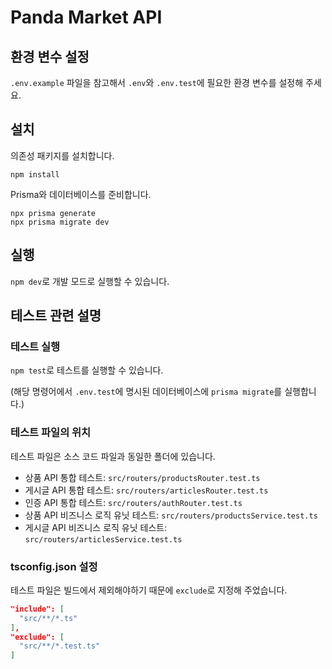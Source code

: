 # Panda Market API

## 환경 변수 설정
`.env.example` 파일을 참고해서 `.env`와 `.env.test`에 필요한 환경 변수를 설정해 주세요.

## 설치

의존성 패키지를 설치합니다.

```
npm install
```

Prisma와 데이터베이스를 준비합니다.
```
npx prisma generate
npx prisma migrate dev
```

## 실행

`npm dev`로 개발 모드로 실행할 수 있습니다.

## 테스트 관련 설명

### 테스트 실행

`npm test`로 테스트를 실행할 수 있습니다.

(해당 명령어에서 `.env.test`에 명시된 데이터베이스에 `prisma migrate`를 실행합니다.)

### 테스트 파일의 위치

테스트 파일은 소스 코드 파일과 동일한 폴더에 있습니다.

- 상품 API 통합 테스트: `src/routers/productsRouter.test.ts`
- 게시글 API 통합 테스트: `src/routers/articlesRouter.test.ts`
- 인증 API 통합 테스트: `src/routers/authRouter.test.ts`
- 상품 API 비즈니스 로직 유닛 테스트: `src/routers/productsService.test.ts`
- 게시글 API 비즈니스 로직 유닛 테스트: `src/routers/articlesService.test.ts`

### tsconfig.json 설정

테스트 파일은 빌드에서 제외해야하기 때문에 `exclude`로 지정해 주었습니다.

```json
"include": [
  "src/**/*.ts"
],
"exclude": [
  "src/**/*.test.ts"
]
```